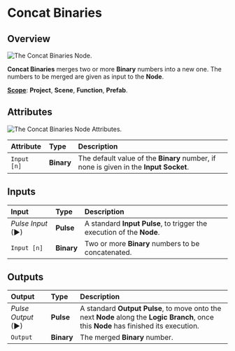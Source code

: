 # Concat Binaries

## Overview

![The Concat Binaries Node.](../../.gitbook/assets/concatbinariesnode20241.png)

**Concat Binaries** merges two or more **Binary** numbers into a new one. The numbers to be merged are given as input to the **Node**.

[**Scope**](../overview.md#scopes): **Project**, **Scene**, **Function**, **Prefab**.

## Attributes

![The Concat Binaries Node Attributes.](../../.gitbook/assets/concatbinariesattributes.png)


| Attribute | Type | Description |
| :--- | :--- | :--- |
| `Input [n]` | **Binary** | The default value of the **Binary** number, if none is given in the **Input Socket**. |

## Inputs

| Input | Type | Description |
| :--- | :--- | :--- |
| _Pulse Input_ \(►\) | **Pulse** | A standard **Input Pulse**, to trigger the execution of the **Node**. |
| `Input [n]` | **Binary** | Two or more **Binary** numbers to be concatenated. |

## Outputs

| Output | Type | Description |
| :--- | :--- | :--- |
| _Pulse Output_ \(►\) | **Pulse** | A standard **Output Pulse**, to move onto the next **Node** along the **Logic Branch**, once this **Node** has finished its execution. |
| `Output` | **Binary** | The merged **Binary** number. |


